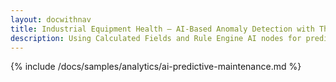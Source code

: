 ```yaml
---
layout: docwithnav
title: Industrial Equipment Health — AI-Based Anomaly Detection with ThingsBoard
description: Using Calculated Fields and Rule Engine AI nodes for predictive maintenance in ThingsBoard
---
```


{% include /docs/samples/analytics/ai-predictive-maintenance.md %}